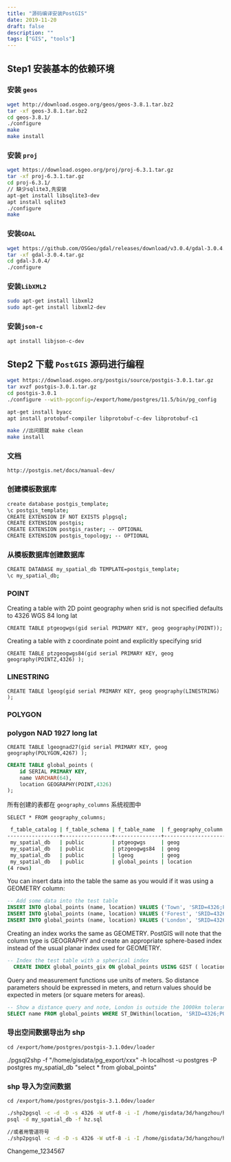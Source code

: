 ```yaml
---
title: "源码编译安装PostGIS"
date: 2019-11-20
draft: false
description: ""
tags: ["GIS", "tools"]
---
```


## Step1 安装基本的依赖环境

### 安装 `geos`

```bash
wget http://download.osgeo.org/geos/geos-3.8.1.tar.bz2
tar -xf geos-3.8.1.tar.bz2
cd geos-3.8.1/
./configure
make
make install
```

### 安装 `proj`

```bash
wget https://download.osgeo.org/proj/proj-6.3.1.tar.gz
tar -xf proj-6.3.1.tar.gz
cd proj-6.3.1/
// 缺少sqlite3,先安装
apt-get install libsqlite3-dev
apt install sqlite3
./configure
make

```

### 安装`GDAL`

```bash
wget https://github.com/OSGeo/gdal/releases/download/v3.0.4/gdal-3.0.4.tar.gz
tar -xf gdal-3.0.4.tar.gz
cd gdal-3.0.4/
./configure

```

### 安装`LibXML2`

```bash
sudo apt-get install libxml2
sudo apt-get install libxml2-dev

```

### 安装`json-c`

```bash
apt install libjson-c-dev

```

## Step2 下载 `PostGIS` 源码进行编程

```bash
wget https://download.osgeo.org/postgis/source/postgis-3.0.1.tar.gz
tar xvzf postgis-3.0.1.tar.gz
cd postgis-3.0.1
./configure --with-pgconfig=/export/home/postgres/11.5/bin/pg_config

apt-get install byacc
apt install protobuf-compiler libprotobuf-c-dev libprotobuf-c1

make //出问题就 make clean
make install
```

### 文档

`http://postgis.net/docs/manual-dev/`

### 创建模板数据库

```bash
create database postgis_template;
\c postgis_template;
CREATE EXTENSION IF NOT EXISTS plpgsql;
CREATE EXTENSION postgis;
CREATE EXTENSION postgis_raster; -- OPTIONAL
CREATE EXTENSION postgis_topology; -- OPTIONAL
```

### 从模板数据库创建数据库

```bash
CREATE DATABASE my_spatial_db TEMPLATE=postgis_template;
\c my_spatial_db;
```

### POINT

Creating a table with 2D point geography when srid is not specified defaults to 4326 WGS 84 long lat

`CREATE TABLE ptgeogwgs(gid serial PRIMARY KEY, geog geography(POINT));`

Creating a table with z coordinate point and explicitly specifying srid

`CREATE TABLE ptzgeogwgs84(gid serial PRIMARY KEY, geog geography(POINTZ,4326) );`

### LINESTRING

`CREATE TABLE lgeog(gid serial PRIMARY KEY, geog geography(LINESTRING) );`

### POLYGON

### polygon NAD 1927 long lat

`CREATE TABLE lgeognad27(gid serial PRIMARY KEY, geog geography(POLYGON,4267) );`

```sql
CREATE TABLE global_points (
    id SERIAL PRIMARY KEY,
    name VARCHAR(64),
    location GEOGRAPHY(POINT,4326)
);
```

所有创建的表都在 `geography_columns` 系统视图中

`SELECT * FROM geography_columns;`

```bash
 f_table_catalog | f_table_schema | f_table_name  | f_geography_column | coord_dimension | srid |    type
-----------------+----------------+---------------+--------------------+-----------------+------+------------
 my_spatial_db   | public         | ptgeogwgs     | geog               |               2 | 4326 | Point
 my_spatial_db   | public         | ptzgeogwgs84  | geog               |               3 | 4326 | PointZ
 my_spatial_db   | public         | lgeog         | geog               |               2 | 4326 | LineString
 my_spatial_db   | public         | global_points | location           |               2 | 4326 | Point
(4 rows)

```

You can insert data into the table the same as you would if it was using a GEOMETRY column:

```sql
-- Add some data into the test table
INSERT INTO global_points (name, location) VALUES ('Town', 'SRID=4326;POINT(-110 30)');
INSERT INTO global_points (name, location) VALUES ('Forest', 'SRID=4326;POINT(-109 29)');
INSERT INTO global_points (name, location) VALUES ('London', 'SRID=4326;POINT(0 49)');
```

Creating an index works the same as GEOMETRY. PostGIS will note that the column type is GEOGRAPHY and create an appropriate sphere-based index instead of the usual planar index used for GEOMETRY.

```sql
-- Index the test table with a spherical index
  CREATE INDEX global_points_gix ON global_points USING GIST ( location );
```

Query and measurement functions use units of meters. So distance parameters should be expressed in meters, and return values should be expected in meters (or square meters for areas).

```sql
-- Show a distance query and note, London is outside the 1000km tolerance
SELECT name FROM global_points WHERE ST_DWithin(location, 'SRID=4326;POINT(-110 29)'::geography, 1000000);
```

### 导出空间数据导出为 shp

`cd /export/home/postgres/postgis-3.1.0dev/loader`

./pgsql2shp -f "/home/gisdata/pg_export/xxx" -h localhost -u postgres -P postgres my_spatial_db "select \* from global_points"

### shp 导入为空间数据

`cd /export/home/postgres/postgis-3.1.0dev/loader`

```bash
./shp2pgsql -c -d -D -s 4326 -W utf-8 -i -I /home/gisdata/3d/hangzhou/hangzhou_shp.shp > hz.sql
psql -d my_spatial_db -f hz.sql

//或者用管道符号
./shp2pgsql -c -d -D -s 4326 -W utf-8 -i -I /home/gisdata/3d/hangzhou/hangzhou_shp.shp | psql -d my_spatial_db -f hz.sql
```

Changeme_1234567
